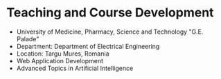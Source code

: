 # Teaching and Course Development
* University of Medicine, Pharmacy, Science and Technology "G.E. Palade"
* Department: Department of Electrical Engineering
* Location: Targu Mures, Romania
* Web Application Development
* Advanced Topics in Artificial Intelligence
